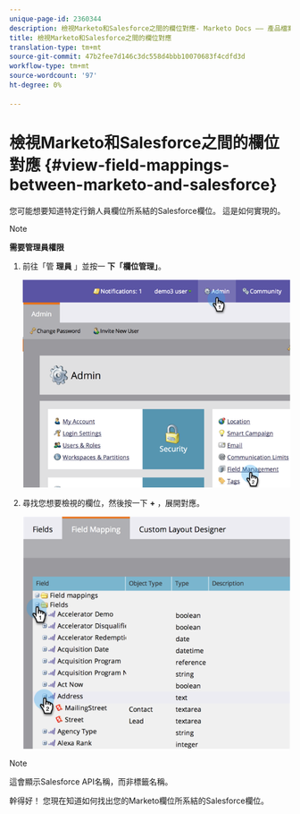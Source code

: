 ```yaml
---
unique-page-id: 2360344
description: 檢視Marketo和Salesforce之間的欄位對應- Marketo Docs —— 產品檔案
title: 檢視Marketo和Salesforce之間的欄位對應
translation-type: tm+mt
source-git-commit: 47b2fee7d146c3dc558d4bbb10070683f4cdfd3d
workflow-type: tm+mt
source-wordcount: '97'
ht-degree: 0%

---
```



# 檢視Marketo和Salesforce之間的欄位對應 {#view-field-mappings-between-marketo-and-salesforce}

您可能想要知道特定行銷人員欄位所系結的Salesforce欄位。 這是如何實現的。

>[!NOTE]
>
>**需要管理員權限**

1. 前往「管 **理員** 」並按一 **下「欄位管理」**。

   ![](assets/image2014-9-19-9-3a54-3a26.png)

1. 尋找您想要檢視的欄位，然後按一下 **+** ，展開對應。

   ![](assets/image2014-9-19-9-3a54-3a34.png)

>[!NOTE]
>
>這會顯示Salesforce API名稱，而非標籤名稱。

幹得好！ 您現在知道如何找出您的Marketo欄位所系結的Salesforce欄位。
